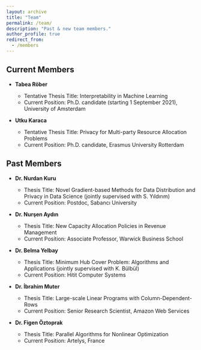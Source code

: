 ```yaml
---
layout: archive
title: "Team"
permalink: /team/
description: "Past & new team members."
author_profile: true
redirect_from: 
  - /members
---
```


## Current Members


- **Tabea Röber**

  - Tentative Thesis Title: Interpretability in Machine Learning
  - Current Position: Ph.D. candidate (starting 1 September 2021), University of Amsterdam
	
- **Utku Karaca**

  - Tentative Thesis Title: Privacy for Multi-party Resource Allocation Problems
  - Current Position: Ph.D. candidate, Erasmus University Rotterdam


## Past Members


- **Dr. Nurdan Kuru**

  - Thesis Title: Novel Gradient-based Methods for Data Distribution and Privacy in Data Science (jointly supervised with S. Yıldırım)
  - Current Position: Postdoc, Sabancı University

- **Dr. Nurşen Aydın**
 
  - Thesis Title: New Capacity Allocation Policies in Revenue Management
  - Current Position: Associate Professor, Warwick Business School
  
- **Dr. Belma Yelbay**

  - Thesis Title: Minimum Hub Cover Problem: Algorithms and Applications (jointly supervised with K. Bülbül)
  - Current Position: Hitit Computer Systems

- **Dr. İbrahim Muter**
  - Thesis Title: Large-scale Linear Programs with Column-Dependent-Rows
  - Current Position: Senior Research Scientist, Amazon Web Services

- **Dr. Figen Öztoprak**

  - Thesis Title: Parallel Algorithms for Nonlinear Optimization
  - Current Position: Artelys, France
